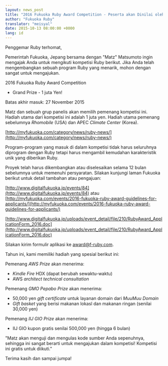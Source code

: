```yaml
---
layout: news_post
title: "2016 Fukuoka Ruby Award Competition - Peserta akan Dinilai oleh Matz"
author: "Fukuoka Ruby"
translator: "meisyal"
date: 2015-10-13 08:00:00 +0000
lang: id
---
```


Penggemar Ruby terhomat,

Pemerintah Fukuoka, Jepang bersama dengan "Matz" Matsumoto ingin
mengajak Anda untuk mengikuti kompetisi Ruby berikut. Jika Anda telah mengembangkan sebuah
program Ruby yang menarik, mohon dengan sangat untuk mengajukan.

2016 Fukuoka Ruby Award Competition
- Grand Prize - 1 juta Yen!

Batas akhir masuk: 27 November 2015

Matz dan sebuah grup panelis akan memilih pemenang kompetisi ini.
Hadiah utama dari kompetisi ini adalah 1 juta yen.
Hadiah utama pemenang sebelumnya *Rhomobile* (USA) dan APEC *Climate Center* (Korea).

[http://myfukuoka.com/category/news/ruby-news/](http://myfukuoka.com/category/news/ruby-news/)

Program-program yang masuk di dalam kompetisi tidak harus seluruhnya diprogram dengan Ruby
tetapi harus mengambil kemudahan karakteristik unik yang diberikan Ruby.

Proyek telah harus dikembangkan atau diselesaikan selama 12 bulan sebelumnya untuk
memenuhi persyaratan. Silakan kunjungi laman Fukuoka berikut untuk detail tambahan atau
pengajuan:

[http://www.digitalfukuoka.jp/events/84](http://www.digitalfukuoka.jp/events/84)
atau
[http://myfukuoka.com/events/2016-fukuoka-ruby-award-guidelines-for-applicants/](http://myfukuoka.com/events/2016-fukuoka-ruby-award-guidelines-for-applicants/)

[http://www.digitalfukuoka.jp/uploads/event_detail/file/210/RubyAward_ApplicationForm_2016.doc](http://www.digitalfukuoka.jp/uploads/event_detail/file/210/RubyAward_ApplicationForm_2016.doc)

Silakan kirim formulir aplikasi ke award@f-ruby.com.

Tahun ini, kami memiliki hadiah yang spesial berikut ini:

Pemenang *AWS Prize* akan menerima:

* *Kindle Fire* HDX (dapat berubah sewaktu-waktu)
* AWS *architect technical consultation*

Pemenang *GMO Pepabo Prize* akan menerima:

* 50,000 yen *gift certificate* untuk layanan domain dari *MuuMuu Domain*
* *Gift basket* yang berisi makanan lokasl dan makanan ringan (senilai 30,000 yen)

Pemenang *IIJ GIO Prize* akan menerima:

* IIJ GIO kupon gratis senilai 500,000 yen (hingga 6 bulan)

"Matz akan menguji dan mengulas kode sumber Anda sepenuhnya, sehingga ini sangat
berarti untuk mengajukan dalam kompetisi! Kompetisi ini gratis untuk diikuti."

Terima kasih dan sampai jumpa!

